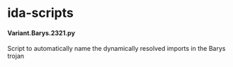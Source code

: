 # ida-scripts

#### Variant.Barys.2321.py
Script to automatically name the dynamically resolved imports in the Barys trojan
